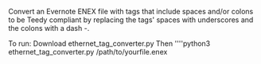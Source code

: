 Convert an Evernote ENEX file with tags that include spaces and/or colons to be Teedy compliant by replacing the tags' spaces with underscores and the colons with a dash -.

To run:
Download ethernet_tag_converter.py
Then
''''python3 ethernet_tag_converter.py /path/to/yourfile.enex